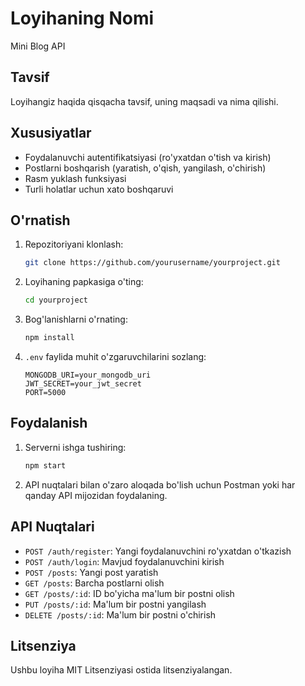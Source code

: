 # Loyihaning Nomi

Mini Blog API  <!-- O'zgarish: haqiqiy sticker rasm manzilini qo'shing -->

## Tavsif
Loyihangiz haqida qisqacha tavsif, uning maqsadi va nima qilishi.

## Xususiyatlar
- Foydalanuvchi autentifikatsiyasi (ro'yxatdan o'tish va kirish)
- Postlarni boshqarish (yaratish, o'qish, yangilash, o'chirish)
- Rasm yuklash funksiyasi
- Turli holatlar uchun xato boshqaruvi

## O'rnatish
1. Repozitoriyani klonlash:
   ```bash
   git clone https://github.com/yourusername/yourproject.git
   ```
2. Loyihaning papkasiga o'ting:
   ```bash
   cd yourproject
   ```
3. Bog'lanishlarni o'rnating:
   ```bash
   npm install
   ```
4. `.env` faylida muhit o'zgaruvchilarini sozlang:
   ```
   MONGODB_URI=your_mongodb_uri
   JWT_SECRET=your_jwt_secret
   PORT=5000
   ```

## Foydalanish
1. Serverni ishga tushiring:
   ```bash
   npm start
   ```
2. API nuqtalari bilan o'zaro aloqada bo'lish uchun Postman yoki har qanday API mijozidan foydalaning.

## API Nuqtalari
- `POST /auth/register`: Yangi foydalanuvchini ro'yxatdan o'tkazish
- `POST /auth/login`: Mavjud foydalanuvchini kirish
- `POST /posts`: Yangi post yaratish
- `GET /posts`: Barcha postlarni olish
- `GET /posts/:id`: ID bo'yicha ma'lum bir postni olish
- `PUT /posts/:id`: Ma'lum bir postni yangilash
- `DELETE /posts/:id`: Ma'lum bir postni o'chirish

## Litsenziya
Ushbu loyiha MIT Litsenziyasi ostida litsenziyalangan.
